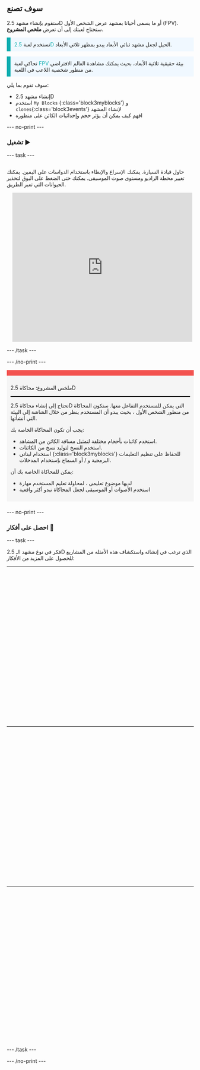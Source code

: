 ## سوف تصنع

ستقوم بإنشاء مشهد 2.5D أو ما يسمى أحيانا بمشهد عرض الشخص الأول (FPV). ستحتاج لعبتك إلى أن تعرض **ملخص المشروع**.

<p style="border-left: solid; border-width:10px; border-color: #0faeb0; background-color: aliceblue; padding: 10px;">
تستخدم لعبة <span style="color: #0faeb0"> 2.5D </span> الحيل لجعل مشهد ثنائي الأبعاد يبدو بمظهر ثلاثي الأبعاد.
</p>

<p style="border-left: solid; border-width:10px; border-color: #0faeb0; background-color: aliceblue; padding: 10px;">
تحاكي لعبة <span style="color: #0faeb0"> FPV </span> بيئة حقيقية ثلاثية الأبعاد، بحيث يمكنك مشاهدة العالم الافتراضي من منظور شخصية اللاعب في اللعبة.
</p>

سوف تقوم بما يلي:
+ إنشاء مشهد 2.5D
+ استخدم ` My Blocks ` {:class='block3myblocks'} و `clones`{:class='block3events'} لإنشاء المشهد
+ افهم كيف يمكن أن يؤثر حجم وإحداثيات الكائن على منظوره

--- no-print ---

### تشغيل ▶️

--- task ---

<div style="display: flex; flex-wrap: wrap">
<div style="flex-basis: 200px; flex-grow: 1">

حاول قيادة السيارة. يمكنك الإسراع والإبطاء باستخدام الدواسات على اليمين. يمكنك تغيير محطة الراديو ومستوى صوت الموسيقى. يمكنك حتى الضغط على البوق لتحذير الحيوانات التي تعبر الطريق.

</div>
<div class="scratch-preview" style="margin-left: 15px;">
 <iframe src="https://scratch.mit.edu/projects/548228231/embed" allowtransparency="true" width="485" height="402" frameborder="0" scrolling="no" allowfullscreen></iframe>
</div>
</div>

--- /task ---

--- /no-print ---

<div style="border-top: 15px solid #f3524f; background-color: whitesmoke; margin-bottom: 20px; padding: 10px;">

ملخص المشروع: محاكاة 2.5D 
<hr style="border-top: 2px solid black;"> 
تحتاج إلى إنشاء محاكاة 2.5D التي يمكن للمستخدم التفاعل معها. ستكون المحاكاة من منظور الشخص الأول ، بحيث يبدو أن المستخدم ينظر من خلال الشاشة إلى البيئة التي أنشأتها.

يجب أن تكون المحاكاة الخاصة بك: 
+ استخدم كائنات بأحجام مختلفة لتمثيل مسافة الكائن من المشاهد.
+ استخدم النسخ لتوليد نسخ من الكائنات.
+ استخدام لبناتي {:class='block3myblocks'} للحفاظ على تنظيم التعليمات البرمجية و / أو السماح بإستخدام المدخلات.

يمكن للمحاكاة الخاصة بك أن: 
+ لديها موضوع تعليمي ، لمحاولة تعليم المستخدم مهارة
+ استخدم الأصوات أو الموسيقى لجعل المحاكاة تبدو أكثر واقعية
</div>

--- no-print ---

### احصل على أفكار 💭

--- task ---

فكر في نوع مشهد الـ 2.5D الذي ترغب في إنشائه واستكشاف هذه الأمثله من المشاريع للحصول على المزيد من الأفكار:

****
<div class="scratch-preview" style="margin-left: 15px;">
  <iframe allowtransparency="true" width="485" height="402" src="" frameborder="0"></iframe>
</div>

****
<div class="scratch-preview" style="margin-left: 15px;">
 <iframe src="" allowtransparency="true" width="485" height="402" frameborder="0" scrolling="no" allowfullscreen></iframe>
 </div>

****
<div class="scratch-preview" style="margin-left: 15px;">
  <iframe allowtransparency="true" width="485" height="402" src="" frameborder="0"></iframe>
</div>

--- /task ---

--- /no-print ---



